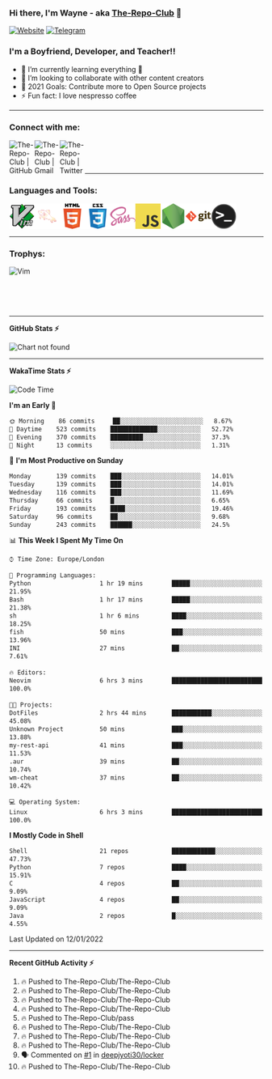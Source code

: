 ### Hi there, I'm Wayne - aka [The-Repo-Club][website] 👋

[![Website](https://img.shields.io/website?label=github.com/The-Repo-Club/&color=orange&style=flat-square&url=https://github.com/The-Repo-Club/)][website]
[![Telegram](https://img.shields.io/badge/Chat%20on-Telegram-orange.svg?color=orange&logo=telegram&style=flat-square)][telegram]

### I'm a Boyfriend, Developer, and Teacher!!

- 🌱 I’m currently learning everything 🤣
- 👯 I’m looking to collaborate with other content creators
- 🥅 2021 Goals: Contribute more to Open Source projects
- ⚡ Fun fact: I love nespresso coffee

---
### Connect with me:

[<img align="left" alt="The-Repo-Club | GitHub" width="50px" src="https://img.icons8.com/nolan/64/github.png" />][website]
[<img align="left" alt="The-Repo-Club | Gmail" width="50px" src="https://img.icons8.com/nolan/64/gmail.png" />][email]
[<img align="left" alt="The-Repo-Club | Twitter" width="50px" src="https://img.icons8.com/nolan/64/telegram-app.png" />][telegram]

[website]: https://github.com/The-Repo-Club/
[email]: mailto:wayne6324@gmail.com
[telegram]: https://t.me/TheRepoClub

<br />
<br />
<br />

---
### Languages and Tools:

<img align="left" alt="Vim" width="50px" src="https://raw.githubusercontent.com/github/explore/80688e429a7d4ef2fca1e82350fe8e3517d3494d/topics/vim/vim.png" />
<img align="left" alt="Fish" width="50px" src="https://raw.githubusercontent.com/github/explore/80688e429a7d4ef2fca1e82350fe8e3517d3494d/topics/fish/fish.png" />
<img align="left" alt="HTML5" width="50px" src="https://raw.githubusercontent.com/github/explore/80688e429a7d4ef2fca1e82350fe8e3517d3494d/topics/html/html.png" />
<img align="left" alt="CSS3" width="50px" src="https://raw.githubusercontent.com/github/explore/80688e429a7d4ef2fca1e82350fe8e3517d3494d/topics/css/css.png" />
<img align="left" alt="Sass" width="50px" src="https://raw.githubusercontent.com/github/explore/80688e429a7d4ef2fca1e82350fe8e3517d3494d/topics/sass/sass.png" />
<img align="left" alt="JavaScript" width="50px" src="https://raw.githubusercontent.com/github/explore/80688e429a7d4ef2fca1e82350fe8e3517d3494d/topics/javascript/javascript.png" />
<img align="left" alt="Node.js" width="50px" src="https://raw.githubusercontent.com/github/explore/80688e429a7d4ef2fca1e82350fe8e3517d3494d/topics/nodejs/nodejs.png" />
<img align="left" alt="Git" width="50px" src="https://raw.githubusercontent.com/github/explore/80688e429a7d4ef2fca1e82350fe8e3517d3494d/topics/git/git.png" />
<img align="left" alt="Terminal" width="50px" src="https://raw.githubusercontent.com/github/explore/80688e429a7d4ef2fca1e82350fe8e3517d3494d/topics/terminal/terminal.png" />

<br />
<br />
<br />

---
### Trophys:

<img align="left" alt="Vim" width="1200px" src="https://github-profile-trophy.vercel.app/?username=The-Repo-Club&theme=dracula&margin-w=8&margin-h=8&column=8" />

---

<br />
<br />
<br />
<br />

---
**GitHub Stats ⚡**

![Chart not found](https://github-readme-stats.vercel.app/api?username=The-Repo-Club&theme=tokyonight&show_icons=true&count_private=true&hide_border=true&include_all_commits=true&custom_title=The-Repo-Club%27s+GitHub+Stats)


---
**WakaTime Stats ⚡**

<!--START_SECTION:waka-->
![Code Time](http://img.shields.io/badge/Code%20Time-369%20hrs%2041%20mins-blue)

**I'm an Early 🐤** 

```text
🌞 Morning    86 commits     ██░░░░░░░░░░░░░░░░░░░░░░░   8.67% 
🌆 Daytime    523 commits    █████████████░░░░░░░░░░░░   52.72% 
🌃 Evening    370 commits    █████████░░░░░░░░░░░░░░░░   37.3% 
🌙 Night      13 commits     ░░░░░░░░░░░░░░░░░░░░░░░░░   1.31%

```
📅 **I'm Most Productive on Sunday** 

```text
Monday       139 commits    ███░░░░░░░░░░░░░░░░░░░░░░   14.01% 
Tuesday      139 commits    ███░░░░░░░░░░░░░░░░░░░░░░   14.01% 
Wednesday    116 commits    ███░░░░░░░░░░░░░░░░░░░░░░   11.69% 
Thursday     66 commits     █░░░░░░░░░░░░░░░░░░░░░░░░   6.65% 
Friday       193 commits    ████░░░░░░░░░░░░░░░░░░░░░   19.46% 
Saturday     96 commits     ██░░░░░░░░░░░░░░░░░░░░░░░   9.68% 
Sunday       243 commits    ██████░░░░░░░░░░░░░░░░░░░   24.5%

```


📊 **This Week I Spent My Time On** 

```text
⌚︎ Time Zone: Europe/London

💬 Programming Languages: 
Python                   1 hr 19 mins        █████░░░░░░░░░░░░░░░░░░░░   21.95% 
Bash                     1 hr 17 mins        █████░░░░░░░░░░░░░░░░░░░░   21.38% 
sh                       1 hr 6 mins         ████░░░░░░░░░░░░░░░░░░░░░   18.25% 
fish                     50 mins             ███░░░░░░░░░░░░░░░░░░░░░░   13.96% 
INI                      27 mins             ██░░░░░░░░░░░░░░░░░░░░░░░   7.61%

🔥 Editors: 
Neovim                   6 hrs 3 mins        █████████████████████████   100.0%

🐱‍💻 Projects: 
DotFiles                 2 hrs 44 mins       ███████████░░░░░░░░░░░░░░   45.08% 
Unknown Project          50 mins             ███░░░░░░░░░░░░░░░░░░░░░░   13.88% 
my-rest-api              41 mins             ███░░░░░░░░░░░░░░░░░░░░░░   11.53% 
.aur                     39 mins             ██░░░░░░░░░░░░░░░░░░░░░░░   10.74% 
wm-cheat                 37 mins             ██░░░░░░░░░░░░░░░░░░░░░░░   10.42%

💻 Operating System: 
Linux                    6 hrs 3 mins        █████████████████████████   100.0%

```

**I Mostly Code in Shell** 

```text
Shell                    21 repos            ████████████░░░░░░░░░░░░░   47.73% 
Python                   7 repos             ████░░░░░░░░░░░░░░░░░░░░░   15.91% 
C                        4 repos             ██░░░░░░░░░░░░░░░░░░░░░░░   9.09% 
JavaScript               4 repos             ██░░░░░░░░░░░░░░░░░░░░░░░   9.09% 
Java                     2 repos             █░░░░░░░░░░░░░░░░░░░░░░░░   4.55%

```



 Last Updated on 12/01/2022
<!--END_SECTION:waka-->

---

**Recent GitHub Activity :zap:**

<!--START_SECTION:activity-->
1. 🔥 Pushed to The-Repo-Club/The-Repo-Club
2. 🔥 Pushed to The-Repo-Club/The-Repo-Club
3. 🔥 Pushed to The-Repo-Club/The-Repo-Club
4. 🔥 Pushed to The-Repo-Club/The-Repo-Club
5. 🔥 Pushed to The-Repo-Club/pass
6. 🔥 Pushed to The-Repo-Club/The-Repo-Club
7. 🔥 Pushed to The-Repo-Club/The-Repo-Club
8. 🔥 Pushed to The-Repo-Club/The-Repo-Club
9. 🗣 Commented on [#1](https://github.com/deepjyoti30/locker/issues/1) in [deepjyoti30/locker](https://github.com/deepjyoti30/locker)
10. 🔥 Pushed to The-Repo-Club/The-Repo-Club
<!--END_SECTION:activity-->
